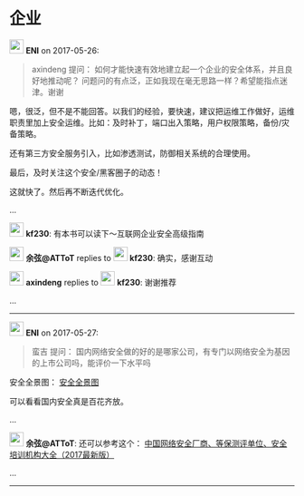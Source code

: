 # 企业

<img src="https://file.xiaomiquan.com/f2/18/f2187aaef0629494fb3ab1ab45faea17ed9021d9408eb286db2694c418ae7acf.jpg" width="25px"/> __ENI__ on 2017-05-26:

> axindeng 提问：
如何才能快速有效地建立起一个企业的安全体系，并且良好地推动呢？ 问题问的有点泛，正如我现在毫无思路一样？希望能指点迷津。谢谢


嗯，很泛，但不是不能回答。以我们的经验，要快速，建议把运维工作做好，运维职责里加上安全运维。比如：及时补丁，端口出入策略，用户权限策略，备份/灾备策略。

还有第三方安全服务引入，比如渗透测试，防御相关系统的合理使用。

最后，及时关注这个安全/黑客圈子的动态！

这就快了。然后再不断迭代优化。



...

<img src="https://file.xiaomiquan.com/fa/65/fa65064c64dfbabd1edf2a4283b03e86b51d48eaa326a21f10120c69ca94b308.jpg" width="25px"/> __kf230__: 有本书可以读下～互联网企业安全高级指南

<img src="https://file.xiaomiquan.com/96/86/9686aeac0faa9aa0efc8cc53e1617273dd5e53e7a0425b9f06b68f806f03ca15.jpg" width="25px"/> __余弦@ATToT__ replies to <img src="https://file.xiaomiquan.com/fa/65/fa65064c64dfbabd1edf2a4283b03e86b51d48eaa326a21f10120c69ca94b308.jpg" width="25px"/> __kf230__: 确实，感谢互动

<img src="https://file.xiaomiquan.com/f6/fa/f6fac18c1f86fe2ca889e07eb41cc651ec18dbd1db1616863065e330f75273de.jpg" width="25px"/> __axindeng__ replies to <img src="https://file.xiaomiquan.com/fa/65/fa65064c64dfbabd1edf2a4283b03e86b51d48eaa326a21f10120c69ca94b308.jpg" width="25px"/> __kf230__: 谢谢推荐

...

---

<img src="https://file.xiaomiquan.com/f2/18/f2187aaef0629494fb3ab1ab45faea17ed9021d9408eb286db2694c418ae7acf.jpg" width="25px"/> __ENI__ on 2017-05-27:

> 蛮吉 提问：
国内网络安全做的好的是哪家公司，有专门以网络安全为基因的上市公司吗，能评价一下水平吗


安全全景图：
[安全全景图](http://all.aqniu.com/)



可以看看国内安全真是百花齐放。



...

<img src="https://file.xiaomiquan.com/96/86/9686aeac0faa9aa0efc8cc53e1617273dd5e53e7a0425b9f06b68f806f03ca15.jpg" width="25px"/> __余弦@ATToT__: 还可以参考这个：
[中国网络安全厂商、等保测评单位、安全培训机构大全（2017最新版）](http://mp.weixin.qq.com/s/-q4TBhaTsBpulf5mhGSurw)


...

---


